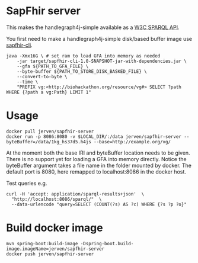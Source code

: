 # SapFhir server

This makes the handlegraph4j-simple available as a [W3C SPARQL API](https://www.w3.org/TR/sparql11-protocol/).

You first need to make a handlegraph4j-simple disk/based buffer image use [sapfhir-cli](https://github.com/JervenBolleman/sapfhir-cli).


```
java -Xmx16G \ # set ram to load GFA into memory as needed
    -jar target/sapfhir-cli-1.0-SNAPSHOT-jar-with-dependencies.jar \
    --gfa ${PATH_TO_GFA_FILE} \
    --byte-buffer ${PATH_TO_STORE_DISK_BASKED_FILE} \
    --convert-to-byte \
    --time \
    "PREFIX vg:<http://biohackathon.org/resource/vg#> SELECT ?path WHERE {?path a vg:Path} LIMIT 1"
```


# Usage

```
docker pull jerven/sapfhir-server
docker run -p 8086:8080 -v $LOCAL_DIR/:/data jerven/sapfhir-server --byteBuffer=/data/1kg_hs37d5.h4js --base=http://example.org/vg/
```
At the moment both the base IRI and byteBuffer location needs to be given.
There is no support yet for loading a GFA into memory directly.
Notice the byteBuffer argument takes a file name in the folder mounted by docker.
The default port is 8080, here remapped to localhost:8086 in the docker host.

Test queries e.g.

```
curl -H 'accept: application/sparql-results+json'  \
  "http://localhost:8086/sparql/"  \
  --data-urlencode "query=SELECT (COUNT(?s) AS ?c) WHERE {?s ?p ?o}"
```

# Build docker image


```
mvn spring-boot:build-image -Dspring-boot.build-image.imageName=jerven/sapfhir-server
docker push jerven/sapfhir-server
```


